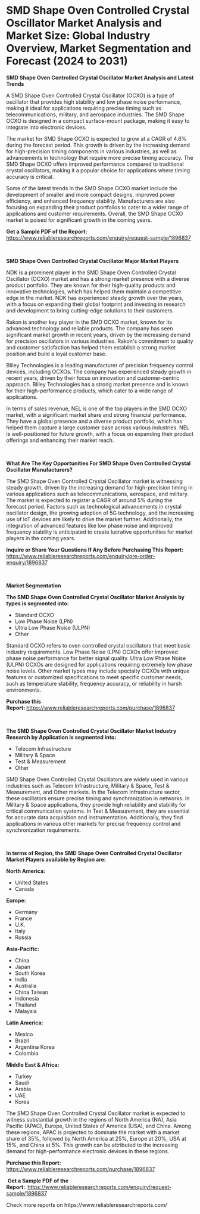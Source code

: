 <p><h1>SMD Shape Oven Controlled Crystal Oscillator Market Analysis and Market Size: Global Industry Overview, Market Segmentation and Forecast (2024 to 2031)</h1></p><p><strong>SMD Shape Oven Controlled Crystal Oscillator Market Analysis and Latest Trends</strong></p>
<p><p>A SMD Shape Oven Controlled Crystal Oscillator (OCXO) is a type of oscillator that provides high stability and low phase noise performance, making it ideal for applications requiring precise timing such as telecommunications, military, and aerospace industries. The SMD Shape OCXO is designed in a compact surface-mount package, making it easy to integrate into electronic devices.</p><p>The market for SMD Shape OCXO is expected to grow at a CAGR of 4.6% during the forecast period. This growth is driven by the increasing demand for high-precision timing components in various industries, as well as advancements in technology that require more precise timing accuracy. The SMD Shape OCXO offers improved performance compared to traditional crystal oscillators, making it a popular choice for applications where timing accuracy is critical.</p><p>Some of the latest trends in the SMD Shape OCXO market include the development of smaller and more compact designs, improved power efficiency, and enhanced frequency stability. Manufacturers are also focusing on expanding their product portfolios to cater to a wider range of applications and customer requirements. Overall, the SMD Shape OCXO market is poised for significant growth in the coming years.</p></p>
<p><strong>Get a Sample PDF of the Report:&nbsp;</strong> <a href="https://www.reliableresearchreports.com/enquiry/request-sample/1896837">https://www.reliableresearchreports.com/enquiry/request-sample/1896837</a></p>
<p>&nbsp;</p>
<p><strong>SMD Shape Oven Controlled Crystal Oscillator Major Market Players</strong></p>
<p><p>NDK is a prominent player in the SMD Shape Oven Controlled Crystal Oscillator (OCXO) market and has a strong market presence with a diverse product portfolio. They are known for their high-quality products and innovative technologies, which has helped them maintain a competitive edge in the market. NDK has experienced steady growth over the years, with a focus on expanding their global footprint and investing in research and development to bring cutting-edge solutions to their customers.</p><p>Rakon is another key player in the SMD OCXO market, known for its advanced technology and reliable products. The company has seen significant market growth in recent years, driven by the increasing demand for precision oscillators in various industries. Rakon's commitment to quality and customer satisfaction has helped them establish a strong market position and build a loyal customer base.</p><p>Bliley Technologies is a leading manufacturer of precision frequency control devices, including OCXOs. The company has experienced steady growth in recent years, driven by their focus on innovation and customer-centric approach. Bliley Technologies has a strong market presence and is known for their high-performance products, which cater to a wide range of applications.</p><p>In terms of sales revenue, NEL is one of the top players in the SMD OCXO market, with a significant market share and strong financial performance. They have a global presence and a diverse product portfolio, which has helped them capture a large customer base across various industries. NEL is well-positioned for future growth, with a focus on expanding their product offerings and enhancing their market reach.</p></p>
<p>&nbsp;</p>
<p><strong>What Are The Key Opportunities For SMD Shape Oven Controlled Crystal Oscillator Manufacturers?</strong></p>
<p><p>The SMD Shape Oven Controlled Crystal Oscillator market is witnessing steady growth, driven by the increasing demand for high-precision timing in various applications such as telecommunications, aerospace, and military. The market is expected to register a CAGR of around 5% during the forecast period. Factors such as technological advancements in crystal oscillator design, the growing adoption of 5G technology, and the increasing use of IoT devices are likely to drive the market further. Additionally, the integration of advanced features like low phase noise and improved frequency stability is anticipated to create lucrative opportunities for market players in the coming years.</p></p>
<p><strong>Inquire or Share Your Questions If Any Before Purchasing This Report:</strong> <a href="https://www.reliableresearchreports.com/enquiry/pre-order-enquiry/1896837">https://www.reliableresearchreports.com/enquiry/pre-order-enquiry/1896837</a></p>
<p>&nbsp;</p>
<p><strong>Market Segmentation</strong></p>
<p><strong>The SMD Shape Oven Controlled Crystal Oscillator Market Analysis by types is segmented into:</strong></p>
<p><ul><li>Standard OCXO</li><li>Low Phase Noise (LPN)</li><li>Ultra Low Phase Noise (ULPN)</li><li>Other</li></ul></p>
<p><p>Standard OCXO refers to oven controlled crystal oscillators that meet basic industry requirements. Low Phase Noise (LPN) OCXOs offer improved phase noise performance for better signal quality. Ultra Low Phase Noise (ULPN) OCXOs are designed for applications requiring extremely low phase noise levels. Other market types may include specialty OCXOs with unique features or customized specifications to meet specific customer needs, such as temperature stability, frequency accuracy, or reliability in harsh environments.</p></p>
<p><strong>Purchase this Report:&nbsp;</strong><a href="https://www.reliableresearchreports.com/purchase/1896837">https://www.reliableresearchreports.com/purchase/1896837</a></p>
<p>&nbsp;</p>
<p><strong>The SMD Shape Oven Controlled Crystal Oscillator Market Industry Research by Application is segmented into:</strong></p>
<p><ul><li>Telecom Infrastructure</li><li>Military & Space</li><li>Test & Measurement</li><li>Other</li></ul></p>
<p><p>SMD Shape Oven Controlled Crystal Oscillators are widely used in various industries such as Telecom Infrastructure, Military & Space, Test & Measurement, and Other markets. In the Telecom Infrastructure sector, these oscillators ensure precise timing and synchronization in networks. In Military & Space applications, they provide high reliability and stability for critical communication systems. In Test & Measurement, they are essential for accurate data acquisition and instrumentation. Additionally, they find applications in various other markets for precise frequency control and synchronization requirements.</p></p>
<p>&nbsp;</p>
<p><strong>In terms of Region, the SMD Shape Oven Controlled Crystal Oscillator Market Players available by Region are:</strong></p>
<p>
    <p> <strong> North America: </strong>
        <ul>
            <li>United States</li>
            <li>Canada</li>
        </ul>
        </p> 
    <p> <strong> Europe: </strong>
        <ul>
            <li>Germany</li>
            <li>France</li>
            <li>U.K.</li>
            <li>Italy</li>
            <li>Russia</li>
        </ul>
        </p> 
    <p> <strong> Asia-Pacific: </strong>
        <ul>
            <li>China</li>
            <li>Japan</li>
            <li>South Korea</li>
            <li>India</li>
            <li>Australia</li>
            <li>China Taiwan</li>
            <li>Indonesia</li>
            <li>Thailand</li>
            <li>Malaysia</li>
        </ul>
        </p> 
    <p> <strong> Latin America: </strong>
        <ul>
            <li>Mexico</li>
            <li>Brazil</li>
            <li>Argentina Korea</li>
            <li>Colombia</li>
        </ul>
        </p> 
    <p> <strong> Middle East & Africa: </strong>
        <ul>
            <li>Turkey</li>
            <li>Saudi</li>
            <li>Arabia</li>
            <li>UAE</li>
            <li>Korea</li>
        </ul>
    </p>
    </p>
<p><p>The SMD Shape Oven Controlled Crystal Oscillator market is expected to witness substantial growth in the regions of North America (NA), Asia Pacific (APAC), Europe, United States of America (USA), and China. Among these regions, APAC is projected to dominate the market with a market share of 35%, followed by North America at 25%, Europe at 20%, USA at 15%, and China at 5%. This growth can be attributed to the increasing demand for high-performance electronic devices in these regions.</p></p>
<p><strong>Purchase this Report: </strong><a href="https://www.reliableresearchreports.com/purchase/1896837">https://www.reliableresearchreports.com/purchase/1896837</a></p>
<p>&nbsp;<strong>Get a Sample PDF of the Report:&nbsp;&nbsp;</strong><a href="https://www.reliableresearchreports.com/enquiry/request-sample/1896837">https://www.reliableresearchreports.com/enquiry/request-sample/1896837</a></p>
<p><strong></strong></p>
<p>Check more reports on https://www.reliableresearchreports.com/</p>